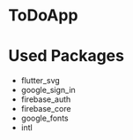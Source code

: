 # ToDoApp

# Used Packages
- flutter_svg
- google_sign_in
- firebase_auth
- firebase_core
- google_fonts
- intl
